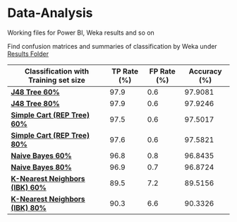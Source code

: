# Data-Analysis
Working files for Power BI, Weka results and so on

Find confusion matrices and summaries of classification by Weka under [Results Folder](results)

| Classification with Training set size                  | **TP Rate (%)** | **FP Rate (%)** | **Accuracy (%)** |
| ------------------------------------------------------ | --------------- | --------------- | ---------------- |
| [**J48 Tree 60%**](results/J48-60.md)                  | 97.9            | 0.6             | 97.9081          |
| [**J48 Tree 80%**](results/J48-80.md)                  | 97.9            | 0.6             | 97.9246          |
| [**Simple Cart (REP Tree) 60%**](results/REPT-60.md)   | 97.5            | 0.6             | 97.5017          |
| [**Simple Cart (REP Tree) 80%**](results/REPT-80.md)   | 97.6            | 0.6             | 97.5821          |
| [**Naive Bayes 60%**](results/NaiveBayes-60.md)        | 96.8            | 0.8             | 96.8435          |
| [**Naive Bayes 80%**](results/NaiveBayes-80.md)        | 96.9            | 0.7             | 96.8724          |
| [**K-Nearest Neighbors (IBK) 60%**](results/IBK-60.md) | 89.5            | 7.2             | 89.5156          |
| [**K-Nearest Neighbors (IBK) 80%**](results/IBK-80.md) | 90.3            | 6.6             | 90.3326          |
